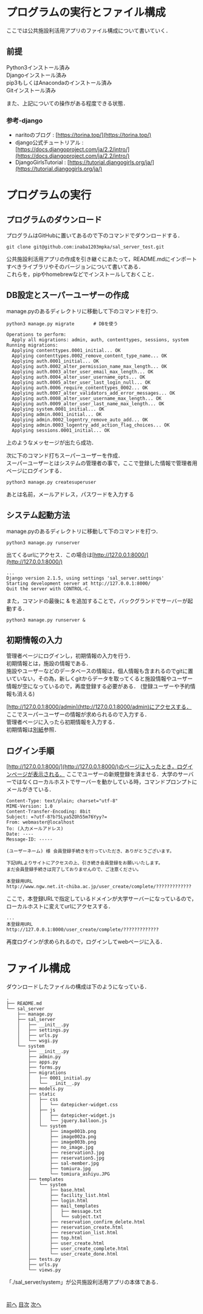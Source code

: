 
# プログラムの実行とファイル構成 
ここでは公共施設利活用アプリのファイル構成について書いていく．  

## 前提
Python3インストール済み  
Djangoインストール済み  
pip3もしくはAnacondaのインストール済み  
Gitインストール済み  

また、上記についての操作がある程度できる状態．

### 参考-django
- naritoのブログ : [https://torina.top/](https://torina.top/)
- django公式チュートリアル : [https://docs.djangoproject.com/ja/2.2/intro/](https://docs.djangoproject.com/ja/2.2/intro/)
- DjangoGirlsTutorial : [https://tutorial.djangogirls.org/ja/](https://tutorial.djangogirls.org/ja/)

# プログラムの実行
## プログラムのダウンロード

プログラムはGitHubに置いてあるので下のコマンドでダウンロードする．
```  
git clone git@github.com:inaba1203mpka/sal_server_test.git
```
公共施設利活用アプリの作成を引き継ぐにあたって，README.mdにインポートすべきライブラリやそのバージョンについて書いてある．  
これらを，pipやhomebrewなどでインストールしておくこと．

## DB設定とスーパーユーザーの作成
manage.pyのあるディレクトリに移動して下のコマンドを打つ．
```
python3 manage.py migrate       # DBを使う
```
```
Operations to perform:
  Apply all migrations: admin, auth, contenttypes, sessions, system
Running migrations:
  Applying contenttypes.0001_initial... OK
  Applying contenttypes.0002_remove_content_type_name... OK
  Applying auth.0001_initial... OK
  Applying auth.0002_alter_permission_name_max_length... OK
  Applying auth.0003_alter_user_email_max_length... OK
  Applying auth.0004_alter_user_username_opts... OK
  Applying auth.0005_alter_user_last_login_null... OK
  Applying auth.0006_require_contenttypes_0002... OK
  Applying auth.0007_alter_validators_add_error_messages... OK
  Applying auth.0008_alter_user_username_max_length... OK
  Applying auth.0009_alter_user_last_name_max_length... OK
  Applying system.0001_initial... OK
  Applying admin.0001_initial... OK
  Applying admin.0002_logentry_remove_auto_add... OK
  Applying admin.0003_logentry_add_action_flag_choices... OK
  Applying sessions.0001_initial... OK
```
上のようなメッセージが出たら成功．

次に下のコマンド打ちスーパーユーザーを作成．  
スーパーユーザーとはシステムの管理者の事で，ここで登録した情報で管理者用ページにログインする．
```
python3 manage.py createsuperuser
```
あとは名前，メールアドレス，パスワードを入力する
## システム起動方法
manage.pyのあるディレクトリに移動して下のコマンドを打つ．
```
python3 manage.py runserver
```
出てくるurlにアクセス．この場合は[http://127.0.0.1:8000/](http://127.0.0.1:8000/)
```
...
Django version 2.1.5, using settings 'sal_server.settings'
Starting development server at http://127.0.0.1:8000/
Quit the server with CONTROL-C.
```

また，コマンドの最後に & を追加することで，バックグランドでサーバーが起動する．
```
python3 manage.py runserver &
```
## 初期情報の入力
管理者ページにログインし，初期情報の入力を行う．  
初期情報とは，施設の情報である．  
施設やユーザーなどのデータベースの情報は，個人情報も含まれるのでgitに置いていない，その為，新しくgitからデータを取ってくると施設情報やユーザー情報が空になっているので，再度登録する必要がある．  (登録ユーザーや予約情報も消える)  

[http://127.0.0.1:8000/admin](http://127.0.0.1:8000/admin)にアクセスする．  
ここでスーパーユーザーの情報が求められるので入力する．  
管理者ページに入ったら初期情報を入力する．  
初期情報は[別紙](../other/initial_value.md)参照．

## ログイン手順
[http://127.0.0.1:8000/](http://127.0.0.1:8000/)のページに入ったとき，ログインページが表示される．
ここでユーザーの新規登録を済ませる．大学のサーバーではなくローカルホストでサーバーを動かしている時，コマンドプロンプトにメールがきている．
```
Content-Type: text/plain; charset="utf-8"
MIME-Version: 1.0
Content-Transfer-Encoding: 8bit
Subject: =?utf-8?b?5Lya5ZOh55m76Yyy?=
From: webmaster@localhost
To: (入力メールアドレス)
Date: ----
Message-ID: -----

(ユーザーネーム) 様 会員登録手続きを行っていただき、ありがとうございます。

下記URLよりサイトにアクセスの上、引き続き会員登録をお願いいたします。
まだ会員登録手続きは完了しておりませんので、ご注意ください。

本登録用URL
http://www.ngw.net.it-chiba.ac.jp/user_create/complete/?????????????

```
ここで，本登録URLで指定しているドメインが大学サーバーになっているので，ローカルホストに変えてurlにアクセスする．
```
...
本登録用URL
http://127.0.0.1:8000/user_create/complete/?????????????
``` 
再度ログインが求められるので，ログインしてwebページに入る．

# ファイル構成

ダウンロードしたファイルの構成は下のようになっている．
```
.
├── README.md
└── sal_server
    ├── manage.py
    ├── sal_server
    │   ├── __init__.py
    │   ├── settings.py
    │   ├── urls.py
    │   └── wsgi.py
    └── system
        ├── __init__.py
        ├── admin.py
        ├── apps.py
        ├── forms.py
        ├── migrations
        │   ├── 0001_initial.py
        │   └── __init__.py
        ├── models.py
        ├── static
        │   ├── css
        │   │   └── datepicker-widget.css
        │   ├── js
        │   │   ├── datepicker-widget.js
        │   │   └── jquery.balloon.js
        │   └── system
        │       ├── image001b.png
        │       ├── image002a.png
        │       ├── image003b.png
        │       ├── no_image.jpg
        │       ├── reservation3.jpg
        │       ├── reservation5.jpg
        │       ├── sal-member.jpg
        │       ├── tomiura.jpg
        │       └── tomiura_ashiyu.JPG
        ├── templates
        │   └── system
        │       ├── base.html
        │       ├── facility_list.html
        │       ├── login.html
        │       ├── mail_templates
        │       │   ├── message.txt
        │       │   └── subject.txt
        │       ├── reservation_confirm_delete.html
        │       ├── reservation_create.html
        │       ├── reservation_list.html
        │       ├── top.html
        │       ├── user_create.html
        │       ├── user_create_complete.html
        │       └── user_create_done.html
        ├── tests.py
        ├── urls.py
        └── views.py
```
「./sal_server/system」が公共施設利活用アプリの本体である．  

#
[前へ](../md/0-はじめに.md)
[目次](../md/0-はじめに.md)
[次へ](../md/2-setting_py.md)
